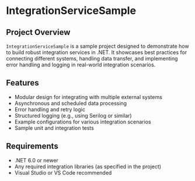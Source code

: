 # IntegrationServiceSample

## Project Overview

`IntegrationServiceSample` is a sample project designed to demonstrate how to build robust integration services in .NET. It showcases best practices for connecting different systems, handling data transfer, and implementing error handling and logging in real-world integration scenarios.

## Features

- Modular design for integrating with multiple external systems
- Asynchronous and scheduled data processing
- Error handling and retry logic
- Structured logging (e.g., using Serilog or similar)
- Example configurations for various integration scenarios
- Sample unit and integration tests

## Requirements

- .NET 6.0 or newer
- Any required integration libraries (as specified in the project)
- Visual Studio or VS Code recommended
